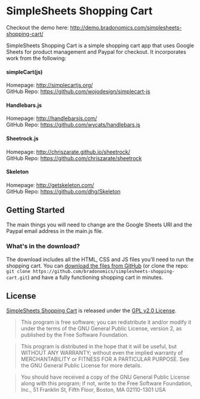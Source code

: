 # SimpleSheets Shopping Cart
Checkout the demo here: http://demo.bradonomics.com/simplesheets-shopping-cart/

SimpleSheets Shopping Cart is a simple shopping cart app that uses Google Sheets for product management and Paypal for checkout. It incorporates work from the following:

#### simpleCart(js)
Homepage: http://simplecartjs.org/<br>
GitHub Repo: https://github.com/wojodesign/simplecart-js

#### Handlebars.js
Homepage: http://handlebarsjs.com/<br>
GitHub Repo: https://github.com/wycats/handlebars.js

#### Sheetrock.js
Homepage: http://chriszarate.github.io/sheetrock/<br>
GitHub Repo: https://github.com/chriszarate/sheetrock

#### Skeleton
Homepage: http://getskeleton.com/<br>
GitHub Repo: https://github.com/dhg/Skeleton

## Getting Started

The main things you will need to change are the Google Sheets URI and the Paypal email address in the main.js file.

### What's in the download?

The download includes all the HTML, CSS and JS files you'll need to run the shopping cart. You can [download the files from GitHub](https://github.com/bradonomics/simplesheets-shopping-cart/archive/master.zip) (or clone the repo: `git clone https://github.com/bradonomics/simplesheets-shopping-cart.git`) and have a fully functioning shopping cart in minutes.

## License

[SimpleSheets Shopping Cart](https://github.com/bradonomics/simplesheets-shopping-cart/blob/master/LICENSE.md) is released under the [GPL v2.0 License](http://www.gnu.org/licenses/gpl-2.0.html).

> This program is free software; you can redistribute it and/or modify
it under the terms of the GNU General Public License, version 2, as
published by the Free Software Foundation.

> This program is distributed in the hope that it will be useful,
but WITHOUT ANY WARRANTY; without even the implied warranty of
MERCHANTABILITY or FITNESS FOR A PARTICULAR PURPOSE.  See the
GNU General Public License for more details.

> You should have received a copy of the GNU General Public License
along with this program; if not, write to the Free Software
Foundation, Inc., 51 Franklin St, Fifth Floor, Boston, MA 02110-1301 USA
